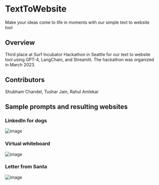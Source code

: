 # TextToWebsite
Make your ideas come to life in moments with our simple text to website tool

## Overview 
Third place at Surf Incubator Hackathon in Seattle for our text to website tool using GPT-4, LangChain, and Streamlit. The hackathon was organized in March 2023.

## Contributors
Shubham Chandel, Tushar Jain, Rahul Amlekar

## Sample prompts and resulting websites
### LinkedIn for dogs 
![image](https://github.com/rahulamlekar/TextToWebsite/assets/9759782/609e6e65-c910-4e43-b448-675e766ca526)

### Virtual whiteboard 
![image](https://github.com/rahulamlekar/TextToWebsite/assets/9759782/6bace8b9-4b81-415e-8b7e-42f81b6b9535)

### Letter from Santa
![image](https://github.com/rahulamlekar/TextToWebsite/assets/9759782/abcff7da-185e-47e8-b88f-e6c65b5ee5ac)





